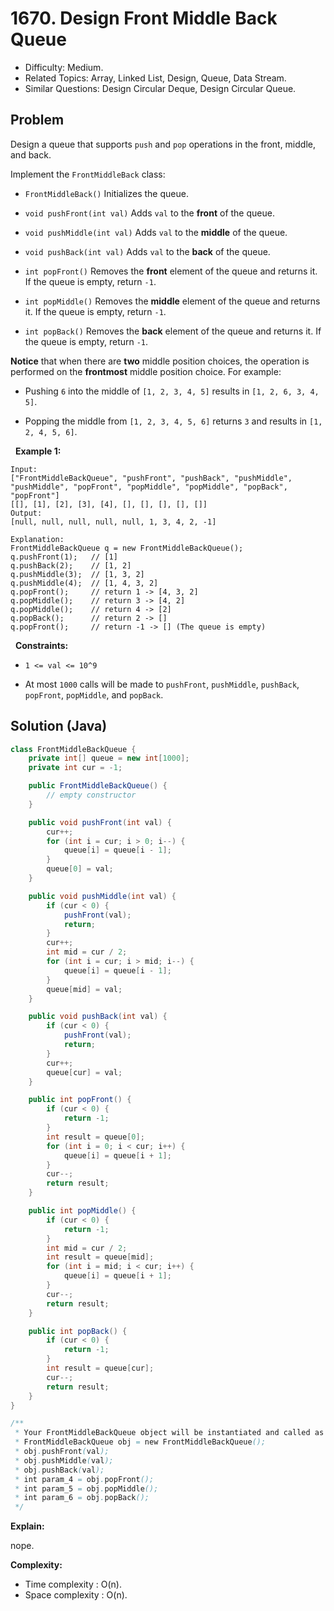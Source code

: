 # 1670. Design Front Middle Back Queue

- Difficulty: Medium.
- Related Topics: Array, Linked List, Design, Queue, Data Stream.
- Similar Questions: Design Circular Deque, Design Circular Queue.

## Problem

Design a queue that supports ```push``` and ```pop``` operations in the front, middle, and back.

Implement the ```FrontMiddleBack``` class:


	
- ```FrontMiddleBack()``` Initializes the queue.
	
- ```void pushFront(int val)``` Adds ```val``` to the **front** of the queue.
	
- ```void pushMiddle(int val)``` Adds ```val``` to the **middle** of the queue.
	
- ```void pushBack(int val)``` Adds ```val``` to the **back** of the queue.
	
- ```int popFront()``` Removes the **front** element of the queue and returns it. If the queue is empty, return ```-1```.
	
- ```int popMiddle()``` Removes the **middle** element of the queue and returns it. If the queue is empty, return ```-1```.
	
- ```int popBack()``` Removes the **back** element of the queue and returns it. If the queue is empty, return ```-1```.


**Notice** that when there are **two** middle position choices, the operation is performed on the **frontmost** middle position choice. For example:


	
- Pushing ```6``` into the middle of ```[1, 2, 3, 4, 5]``` results in ```[1, 2, 6, 3, 4, 5]```.
	
- Popping the middle from ```[1, 2, 3, 4, 5, 6]``` returns ```3``` and results in ```[1, 2, 4, 5, 6]```.


 
**Example 1:**

```
Input:
["FrontMiddleBackQueue", "pushFront", "pushBack", "pushMiddle", "pushMiddle", "popFront", "popMiddle", "popMiddle", "popBack", "popFront"]
[[], [1], [2], [3], [4], [], [], [], [], []]
Output:
[null, null, null, null, null, 1, 3, 4, 2, -1]

Explanation:
FrontMiddleBackQueue q = new FrontMiddleBackQueue();
q.pushFront(1);   // [1]
q.pushBack(2);    // [1, 2]
q.pushMiddle(3);  // [1, 3, 2]
q.pushMiddle(4);  // [1, 4, 3, 2]
q.popFront();     // return 1 -> [4, 3, 2]
q.popMiddle();    // return 3 -> [4, 2]
q.popMiddle();    // return 4 -> [2]
q.popBack();      // return 2 -> []
q.popFront();     // return -1 -> [] (The queue is empty)
```

 
**Constraints:**


	
- ```1 <= val <= 10^9```
	
- At most ```1000``` calls will be made to ```pushFront```, ```pushMiddle```, ```pushBack```, ```popFront```, ```popMiddle```, and ```popBack```.



## Solution (Java)

```java
class FrontMiddleBackQueue {
    private int[] queue = new int[1000];
    private int cur = -1;

    public FrontMiddleBackQueue() {
        // empty constructor
    }

    public void pushFront(int val) {
        cur++;
        for (int i = cur; i > 0; i--) {
            queue[i] = queue[i - 1];
        }
        queue[0] = val;
    }

    public void pushMiddle(int val) {
        if (cur < 0) {
            pushFront(val);
            return;
        }
        cur++;
        int mid = cur / 2;
        for (int i = cur; i > mid; i--) {
            queue[i] = queue[i - 1];
        }
        queue[mid] = val;
    }

    public void pushBack(int val) {
        if (cur < 0) {
            pushFront(val);
            return;
        }
        cur++;
        queue[cur] = val;
    }

    public int popFront() {
        if (cur < 0) {
            return -1;
        }
        int result = queue[0];
        for (int i = 0; i < cur; i++) {
            queue[i] = queue[i + 1];
        }
        cur--;
        return result;
    }

    public int popMiddle() {
        if (cur < 0) {
            return -1;
        }
        int mid = cur / 2;
        int result = queue[mid];
        for (int i = mid; i < cur; i++) {
            queue[i] = queue[i + 1];
        }
        cur--;
        return result;
    }

    public int popBack() {
        if (cur < 0) {
            return -1;
        }
        int result = queue[cur];
        cur--;
        return result;
    }
}

/**
 * Your FrontMiddleBackQueue object will be instantiated and called as such:
 * FrontMiddleBackQueue obj = new FrontMiddleBackQueue();
 * obj.pushFront(val);
 * obj.pushMiddle(val);
 * obj.pushBack(val);
 * int param_4 = obj.popFront();
 * int param_5 = obj.popMiddle();
 * int param_6 = obj.popBack();
 */
```

**Explain:**

nope.

**Complexity:**

* Time complexity : O(n).
* Space complexity : O(n).
